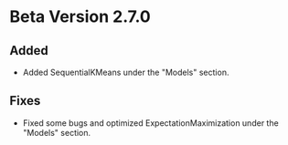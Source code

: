 # Beta Version 2.7.0

## Added

* Added SequentialKMeans under the "Models" section.

## Fixes

* Fixed some bugs and optimized ExpectationMaximization under the "Models" section.
